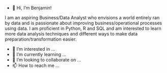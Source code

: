 - 👋 Hi, I’m Benjamin!

I am an aspiring Business/Data Analyst who envisions a world entirely ran by data and is passionate about improving business/operational processes using data.
I am proficient in Python, R and SQL and am interested to learn more data analysis techniques and different ways to make data preparation/transformation easier.
<!---I can be found @ linkedin --->

- 👀 I’m interested in ...
- 🌱 I’m currently learning ...
- 💞️ I’m looking to collaborate on ...
- 📫 How to reach me ... 

<!---
hoztbenjamin/hoztbenjamin is a ✨ special ✨ repository because its `README.md` (this file) appears on your GitHub profile.
You can click the Preview link to take a look at your changes.
--->
